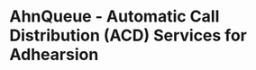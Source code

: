 AhnQueue - Automatic Call Distribution (ACD) Services for Adhearsion
====================================================================

